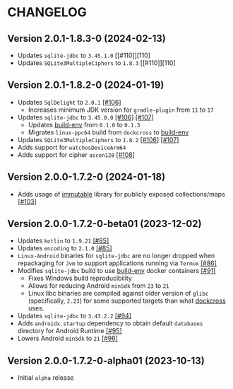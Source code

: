 # CHANGELOG

## Version 2.0.1-1.8.3-0 (2024-02-13)
 - Updates `sqlite-jdbc` to `3.45.1.0` [[#110]][110]
 - Updates `SQLite3MultipleCiphers` to `1.8.3` [[#110]][110]

## Version 2.0.1-1.8.2-0 (2024-01-19)
 - Updates `SqlDelight` to `2.0.1` [[#106]][106]
     - Increases minimum JDK version for `gradle-plugin` from `11` to `17`
 - Updates `sqlite-jdbc` to `3.45.0.0` [[#106]][106] [[#107]][107]
     - Updates [build-env][url-build-env] from `0.1.0` to `0.1.3`
     - Migrates `linux-ppc64` build from `dockcross` to [build-env][url-build-env]
 - Updates `SQLite3MultipleCiphers` to `1.8.2` [[#106]][106] [[#107]][107]
 - Adds support for `watchosDeviceArm64`
 - Adds support for cipher `ascon128` [[#108]][108]

## Version 2.0.0-1.7.2-0 (2024-01-18)
 - Adds usage of [immutable][url-immutable] library for publicly exposed collections/maps [[#103]][103]

## Version 2.0.0-1.7.2-0-beta01 (2023-12-02)
 - Updates `kotlin` to `1.9.21` [[#85]][85]
 - Updates `encoding` to `2.1.0` [[#85]][85]
 - `Linux-Android` binaries for `sqlite-jdbc` are no longer dropped when repackaging
   for `Jvm` to support applications running via `Termux` [[#86]][86]
 - Modifies `sqlite-jdbc` build to use [build-env][url-build-env] docker containers [[#91]][91]
     - Fixes Windows build reproducibility
     - Allows for reducing Android `minSdk` from `23` to `21`
     - Linux libc binaries are compiled against older version of `glibc` (specifically, `2.23`)
       for some supported targets than what [dockcross][url-dockcross] uses.
 - Updates `sqlite-jdbc` to `3.43.2.2` [[#94]][94]
 - Adds `androidx.startup` dependency to obtain default `databases` directory for
   Android Runtime [[#95]][95]
 - Lowers Android `minSdk` to `21` [[#96]][96]

## Version 2.0.0-1.7.2-0-alpha01 (2023-10-13)
 - Initial `alpha` release

[url-build-env]: https://github.com/05nelsonm/build-env
[url-dockcross]: https://github.com/dockcross/dockcross
[url-immutable]: https://github.com/05nelsonm/immutable

[85]: https://github.com/toxicity-io/sqlite-mc/pull/85
[86]: https://github.com/toxicity-io/sqlite-mc/pull/86
[91]: https://github.com/toxicity-io/sqlite-mc/pull/91
[94]: https://github.com/toxicity-io/sqlite-mc/pull/94
[95]: https://github.com/toxicity-io/sqlite-mc/pull/95
[96]: https://github.com/toxicity-io/sqlite-mc/pull/96
[103]: https://github.com/toxicity-io/sqlite-mc/pull/103
[106]: https://github.com/toxicity-io/sqlite-mc/pull/106
[107]: https://github.com/toxicity-io/sqlite-mc/pull/107
[108]: https://github.com/toxicity-io/sqlite-mc/pull/108
